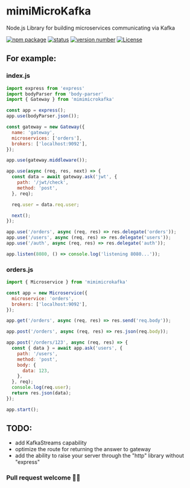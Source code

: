 # mimiMicroKafka
Node.js Library for building microservices communicating via Kafka

[![npm package](https://img.shields.io/badge/npm%20i-mimimicrokafka-darkgreen)](https://www.npmjs.com/package/mimimicrokafka) 
[![status](https://img.shields.io/badge/status-in%20dev-yellow)](https://www.npmjs.com/package/mimimicrokafka) 
[![version number](https://img.shields.io/npm/v/mimimicrokafka?color=green&label=version)](https://github.com/daymihn/mimimicrokafka/releases) 
[![License](https://img.shields.io/github/license/daymihn/mimimicrokafka)](https://github.com/DaYmiHn/mimimicrokafka/blob/main/LICENSE)
<!-- [![Actions Status](https://github.com/daymihn/mimimicrokafka/workflows/Test/badge.svg)](https://github.com/daymihn/mimimicrokafka/actions)  -->


## For example:

### index.js
```js
import express from 'express'
import bodyParser from 'body-parser'
import { Gateway } from 'mimimicrokafka'

const app = express();
app.use(bodyParser.json());

const gateway = new Gateway({
  name: 'gateway',
  microservices: ['orders'],
  brokers: ['localhost:9092'],
});

app.use(gateway.middleware());

app.use(async (req, res, next) => {
  const data = await gateway.ask('jwt', {
    path: '/jwt/check',
    method: 'post',
  }, req);

  req.user = data.req.user;

  next();
});

app.use('/orders', async (req, res) => res.delegate('orders'));
app.use('/users', async (req, res) => res.delegate('users'));
app.use('/auth', async (req, res) => res.delegate('auth'));

app.listen(8080, () => console.log('listening 8080...'));
```

### orders.js
```js
import { Microservice } from 'mimimicrokafka'

const app = new Microservice({
  microservice: 'orders',
  brokers: ['localhost:9092'],
});

app.get('/orders', async (req, res) => res.send('req.body'));

app.post('/orders', async (req, res) => res.json(req.body));

app.post('/orders/123', async (req, res) => {
  const { data } = await app.ask('users', {
    path: '/users',
    method: 'post',
    body: {
      data: 123,
    },
  }, req);
  console.log(req.user);
  return res.json(data);
});

app.start();
```

## TODO:
-  add KafkaStreams capability
-  optimize the route for returning the answer to gateway
-  add the ability to raise your server through the "http" library without "express"

### Pull request welcome ✌🏻